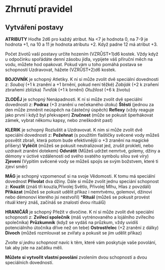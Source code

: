 # Zhrnutí pravidel

## Vytváření postavy

**ATRIBUTY** Hoďte 2d6 pro každý atribut. Na <7 je hodnota 0, na 7-9 je hodnota +1,
na 10 a 11 je hodnota atributu +2. Když padne 12 má atribut +3.

Počet životů vaší postavy určíte hozením (VZRŮST+1)d6 kostek. Vždy když u odpočinku spořádáte denní zásobu jídla,
vypijete váš příruční měch na vodu, můžete hod opakovat. Pokud vám u toho pomáhá postava se schopností Uzdravovat,
hážete (VZRŮST+2)d6 kostek.

**BOJOVNÍK** je schopný Atletiky. K ní si může zvolit dvě speciální dovednosti z: 
*Souboj* (+1 k zranění a +1 brnění, pokud není těžké)
*Zabiják* (+2 k zraňení zbraňemi zblízka)
*Tvrďák* (+1 k brnění)
*Otužilost* (+6 k životu)

**ZLODĚJ** je schopný Nenápadnosti. K ní si může zvolit dvě speciální dovednosti z: 
**Podraz** (+3 zranění u nečekaného útoku)
**Štěstí** (jednou za den může zmněnit neúspěch na částečný úspěch)
**Reflexy** (vždy reaguje jako první i když byl překvapen)
**Zručnost** (může se pokusit šperhákovat zámek, vybrat někomu kapsy, nebo zneškodnit past)

**KLERIK** je schopný Rozluštit a Uzdravovat. K nim si může zvolit dvě speciální dovednosti z: 
**Požehnat** (s použitím flaštičky svěcené vody můžeš posvětit zbraň, která potom bude efektivnější o +3 zranění na magické příšery)
**Vyléčit** (můžeš se pokusit neutralizovat jed, zrušit prokletí, nebo uzdravit zranění dotekem)
**Odvrátit** (Můžeš udržet nemrtvé, golemy, džiny a démony v úctivé vzdálenosti od svého svatého symbolu sílou své víry)
**Zjevení** (Vypitím svěcené vody se můžeš spojis se svým božstvem, které ti zjeví směr)

**MÁG** je schopný vzpomenouť si na svoje Vědomosti. K tomu má speciální dovednost **Přivolat** dva džiny.
Dále si může zvolit jednu speciání schopnost z:
**Kouzlit** (znáš tři kouzla,Přivolej Světlo, Přivolej Mlhu, Hlas z povzdálí)
**Přikázat** (můžeš se pokusit udělit příkaz i nemrtvému, golemovi, džinovi nebo démonovi kterého jsi nestvořil)
***Rituál** (můžeš se pokusit provést rituál který znáš, začínáš se znalostí dvou rituálů)

**HRANIČÁŘ** je schopný Přežít v divočine.  K ní si může zvolit dvě speciální schopnosti z: 
**Zvířecí společník** (máš vytrénovaného a lojálního zvířecího společníka)
**Průzkumník** (když se vydáš na průzkum, vždy uvidíš potenciálního útočníka dřive než on tebe)
**Ostrostřelec** (+2 zranění z dálky)
**Divoch** (můžeš rozmlouvat se zvířaty a pokusit se jim udělit příkaz)

*Zvolte si jednu schopnost* navíc k těm, které vám poskytuje vaše povolání, tak aby jste na začátku měli.

**Můžete si vytvořit vlastní povolání** zvolením dvou schopností a dvou speciálních dovedností.
